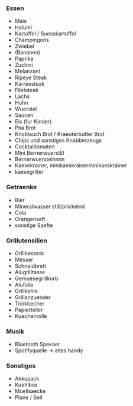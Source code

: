 ### Essen

- Mais
- Halumi
- Kartoffel / Suesskartoffel
- Champingons
- Zwiebel 
- (Bananen)
- Paprika
- Zuchini 
- Melanzani 
- Ripeye Steak 
- Karreesteak
- Filetsteak
- Lachs
- Huhn
- Wuerstel
- Saucen
- Eis (fur Kinder)
- Pita Brot
- Knoblauch Brot / Kraeuterbutter Brot
- Chips und sonstiges Knabberzeugs
- Cocktailtomaten
- Mini BernerwuerstEl
- Bernerwuerstelnnnn
- Kaesekrainer, minikaeskrainerminikaeskrainer
- kaesegriller

### Getraenke
- Bier
- Mineralwasser still/prickelnd
- Cola
- Orangensaft
- sonstige Saefte

### Grillutensilien
- Grillbesteck
- Messer
- Schneidbrett
- Alugrilltasse
- Gemuesegrillkorb
- Alufolie
- Grillkohle
- Grillanzuender
- Trinkbecher
- Papierteller
- Kuechenrolle

### Musik
- Bluetooth Spekaer
- Spotifyquelle -> altes handy

### Sonstiges
- Akkupack
- Kuehlbox 
- Muellsaecke
- Plane / Seil
